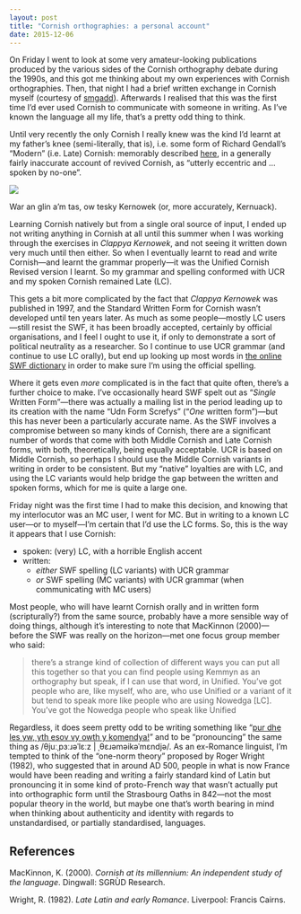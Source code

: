 ```yaml
---
layout: post
title: "Cornish orthographies: a personal account"
date: 2015-12-06
---
```


On Friday I went to look at some very amateur-looking publications produced by the various sides of the Cornish orthography debate during the 1990s, and this got me thinking about my own experiences with Cornish orthographies. Then, that night I had a brief written exchange in Cornish myself (courtesy of [smgadd](http://www.twitter.com/smgadd)). Afterwards I realised that this was the first time I’d ever used Cornish to communicate with someone in writing. As I’ve known the language all my life, that’s a pretty odd thing to think.

Until very recently the only Cornish I really knew was the kind I’d learnt at my father’s knee (semi-literally, that is), i.e. some form of Richard Gendall’s “Modern” (i.e. Late) Cornish: memorably described [here](http://www.urban75.net/forums/threads/are-the-welsh-a-conquered-people.2372/), in a generally fairly inaccurate account of revived Cornish, as “utterly eccentric and … spoken by no-one”.

![](https://78.media.tumblr.com/e97ff62a2666143aa3528eca3bad31a5/tumblr_mwdnbp9mWv1qhbg1bo1_250.png)

War an glin a’m tas, ow tesky Kernowek (or, more accurately, Kernuack).

Learning Cornish natively but from a single oral source of input, I ended up not writing anything in Cornish at all until this summer when I was working through the exercises in *Clappya Kernowek*, and not seeing it written down very much until then either. So when I eventually learnt to read and write Cornish—and learnt the grammar properly—it was the Unified Cornish Revised version I learnt. So my grammar and spelling conformed with UCR and my spoken Cornish remained Late (LC).

This gets a bit more complicated by the fact that *Clappya Kernowek* was published in 1997, and the Standard Written Form for Cornish wasn’t developed until ten years later. As much as some people—mostly LC users—still resist the SWF, it has been broadly accepted, certainly by official organisations, and I feel I ought to use it, if only to demonstrate a sort of political neutrality as a researcher. So I continue to use UCR grammar (and continue to use LC orally), but end up looking up most words in [the online SWF dictionary](http://www.cornishdictionary.org.uk/) in order to make sure I’m using the official spelling.

Where it gets even *more* complicated is in the fact that quite often, there’s a further choice to make. I’ve occasionally heard SWF spelt out as “*Single* Written Form”—there was actually a mailing list in the period leading up to its creation with the name “Udn Form Screfys” (“*One* written form”)—but this has never been a particularly accurate name. As the SWF involves a compromise between so many kinds of Cornish, there are a significant number of words that come with both Middle Cornish and Late Cornish forms, with both, theoretically, being equally acceptable. UCR is based on Middle Cornish, so perhaps I should use the Middle Cornish variants in writing in order to be consistent. But my “native” loyalties are with LC, and using the LC variants would help bridge the gap between the written and spoken forms, which for me is quite a large one.

Friday night was the first time I had to make this decision, and knowing that my interlocutor was an MC user, I went for MC. But in writing to a known LC user—or to myself—I’m certain that I’d use the LC forms. So, this is the way it appears that I use Cornish:

* spoken: (very) LC, with a horrible English accent
* written:
  * *either* SWF spelling (LC variants) with UCR grammar
  * *or* SWF spelling (MC variants) with UCR grammar (when communicating with MC users)

Most people, who will have learnt Cornish orally and in written form (scripturally?) from the same source, probably have a more sensible way of doing things, although it’s interesting to note that MacKinnon (2000)—before the SWF was really on the horizon—met one focus group member who said:

> there’s a strange kind of collection of different ways you can put all this together so that you can find people using Kemmyn as an orthography but speak, if I can use that word, in Unified. You’ve got people who are, like myself, who are, who use Unified or a variant of it but tend to speak more like people who are using Nowedga [LC]. You’ve got the Nowedga people who speak like Unified

Regardless, it does seem pretty odd to be writing something like “[pur dhe les yw, yth esov vy owth y komendya!](https://twitter.com/merryndd/status/672884859094900736)” and to be “pronouncing” the same thing as /θjuːˌpɜːɹəˈlɛːz | ˌθɛɹəməikəˈmɛndjə/. As an ex-Romance linguist, I’m tempted to think of the “one-norm theory” proposed by Roger Wright (1982), who suggested that in around AD 500, people in what is now France would have been reading and writing a fairly standard kind of Latin but pronouncing it in some kind of proto-French way that wasn’t actually put into orthographic form until the Strasbourg Oaths in 842—not the most popular theory in the world, but maybe one that’s worth bearing in mind when thinking about authenticity and identity with regards to unstandardised, or partially standardised, languages.

## References

MacKinnon, K. (2000). *Cornish at its millennium: An independent study of the language*. Dingwall: SGRÙD Research.

Wright, R. (1982). *Late Latin and early Romance*. Liverpool: Francis Cairns.

